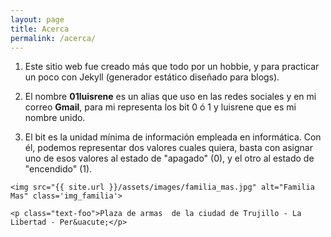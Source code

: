 ```yaml
---
layout: page
title: Acerca
permalink: /acerca/
---
```


<article class="about">
	<ol>
		<li>
		<p>Este sitio web fue creado más que todo por un hobbie, y para practicar un poco con Jekyll (generador estático diseñado para blogs).</p></li>
		<li>
			<p>El nombre <strong>01luisrene</strong> es un alias que uso en las redes sociales y en mi correo <strong>Gmail</strong>, para mi representa los bit 0 &oacute; 1 y luisrene que es mi nombre unido.</p>
		</li>
		<li><p>El bit es la unidad mínima de información empleada en informática. Con él, podemos representar dos valores cuales quiera, basta con asignar uno de esos valores al estado de "apagado" (0), y el otro al estado de "encendido" (1).</p></li>
	</ol>
		
	<img src="{{ site.url }}/assets/images/familia_mas.jpg" alt="Familia Mas" class='img_familia'>
	
	<p class="text-foo">Plaza de armas  de la ciudad de Trujillo - La Libertad - Per&uacute;</p>

</article>